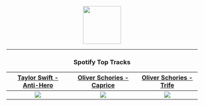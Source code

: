<p align="center">
  <a href="https://www.tobiasmichael.de">
    <img src="https://tm-website-static.s3.eu-central-1.amazonaws.com/logo.png" width="100" height="100"/>
  </a>
</p>

---

<h3 align="center">Spotify Top Tracks</h3>

[Taylor Swift - Anti-Hero](https://open.spotify.com/track/0V3wPSX9ygBnCm8psDIegu)|[Oliver Schories - Caprice](https://open.spotify.com/track/6UJTyXQvDe3hv8NQXOKOCl)|[Oliver Schories - Trife](https://open.spotify.com/track/7bJIb0bPGNHq1RqO2ofA8v)
:---:|:----:|:----:
<img src="https://i.scdn.co/image/ab67616d00001e02bb54dde68cd23e2a268ae0f5"/>|<img src="https://i.scdn.co/image/ab67616d00001e02e7efbd6c438c70b0cd1c6c47"/>|<img src="https://i.scdn.co/image/ab67616d00001e0289fb3872ad90c74519d2c2dc"/>